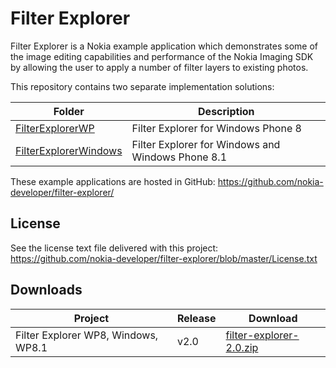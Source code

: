 Filter Explorer
===============

Filter Explorer is a Nokia example application which demonstrates some of the image editing
capabilities and performance of the Nokia Imaging SDK by allowing the user to apply
a number of filter layers to existing photos.

This repository contains two separate implementation solutions:

| Folder | Description |
| ------ | ----------- |
| [FilterExplorerWP](https://github.com/nokia-developer/filter-explorer/FilterExplorerWP) | Filter Explorer for Windows Phone 8 |
| [FilterExplorerWindows](https://github.com/nokia-developer/filter-explorer/FilterExplorerWindows) | Filter Explorer for Windows and Windows Phone 8.1 |

These example applications are hosted in GitHub:
https://github.com/nokia-developer/filter-explorer/

License
-------

See the license text file delivered with this project:
https://github.com/nokia-developer/filter-explorer/blob/master/License.txt


Downloads
---------

| Project | Release | Download |
| ------- | --------| -------- |
| Filter Explorer WP8, Windows, WP8.1 | v2.0 | [filter-explorer-2.0.zip](https://github.com/nokia-developer/filter-explorer/archive/v2.0.zip) |
